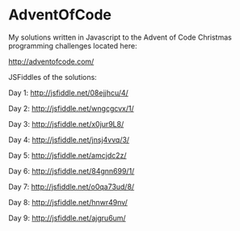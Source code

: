 # AdventOfCode

My solutions written in Javascript to the Advent of Code Christmas programming challenges located here:

http://adventofcode.com/

JSFiddles of the solutions:

Day 1:
http://jsfiddle.net/08ejjhcu/4/

Day 2:
http://jsfiddle.net/wngcgcvx/1/

Day 3:
http://jsfiddle.net/x0jur9L8/

Day 4:
http://jsfiddle.net/jnsj4vvq/3/

Day 5:
http://jsfiddle.net/amcjdc2z/

Day 6:
http://jsfiddle.net/84gnn699/1/

Day 7:
http://jsfiddle.net/o0qa73ud/8/

Day 8:
http://jsfiddle.net/hnwr49nv/

Day 9:
http://jsfiddle.net/ajgru6um/
